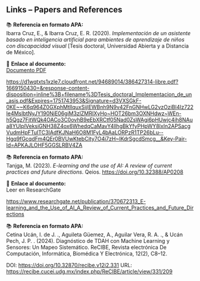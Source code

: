 ## **Links – Papers and References**

📚 **Referencia en formato APA:**  
Ibarra Cruz, E., & Ibarra Cruz, E. R. (2020). *Implementación de un asistente basado en inteligencia artificial para ambientes de aprendizaje de niños con discapacidad visual* [Tesis doctoral, Universidad Abierta y a Distancia de México].

🔗 **Enlace al documento:**  
[Documento PDF](https://d1wqtxts1xzle7.cloudfront.net/94689014/386427314-libre.pdf?1669150430=&response-content-disposition=inline%3B+filename%3DTesis_doctoral_Implementacion_de_un_asis.pdf&Expires=1751743953&Signature=d3VXSGkF-0KE~~K6q964Z0GXphMtIlquxSijlEWBnh9N9v42FnGNHwLG2vzOziBl4Iz722Ie4MsIbtNyJY190NjE06giM3zlZMRIXyHo~HOT26bm3OXNHdwz~WEn-h5Qgz7FjtWQk4OACo3C0ovhB9eEbXRCtf05Nad0ZsWAgi6pHUwjc4ih8NAua8YUlplVeksiGNH38Z4ox6WhedqCaMavY4llhgBkYfyPHpWY8lxIn2APSacgVudmHpFTuITC3IAdfKJNaH6O8M1FyL4bAaLORPzR1TP26bLu--Hgq9fGcqdFm4QEr0BVUwKtebCity7O4i7zH~IKdrSgcdSmcg__&Key-Pair-Id=APKAJLOHF5GGSLRBV4ZA)

https://d1wqtxts1xzle7.cloudfront.net/94689014/386427314-libre.pdf?1669150430=&response-content-disposition=inline%3B+filename%3DTesis_doctoral_Implementacion_de_un_asis.pdf&Expires=1751743953&Signature=d3VXSGkF-0KE~~K6q964Z0GXphMtIlquxSijlEWBnh9N9v42FnGNHwLG2vzOziBl4Iz722Ie4MsIbtNyJY190NjE06giM3zlZMRIXyHo~HOT26bm3OXNHdwz~WEn-h5Qgz7FjtWQk4OACo3C0ovhB9eEbXRCtf05Nad0ZsWAgi6pHUwjc4ih8NAua8YUlplVeksiGNH38Z4ox6WhedqCaMavY4llhgBkYfyPHpWY8lxIn2APSacgVudmHpFTuITC3IAdfKJNaH6O8M1FyL4bAaLORPzR1TP26bLu--Hgq9fGcqdFm4QEr0BVUwKtebCity7O4i7zH~IKdrSgcdSmcg__&Key-Pair-Id=APKAJLOHF5GGSLRBV4ZA

📚 **Referencia en formato APA:**  
Tanjga, M. (2023). *E-learning and the use of AI: A review of current practices and future directions*. Qeios. https://doi.org/10.32388/AP0208

🔗 **Enlace al documento:**  
Leer en ResearchGate  

https://www.researchgate.net/publication/370672313_E-learning_and_the_Use_of_AI_A_Review_of_Current_Practices_and_Future_Directions


📚 **Referencia en formato APA:**  
Cetina Ucán, I. de J. ., Aguileta Güemez, A., Aguilar Vera, R. A. ., & Ucán Pech, J. P. . (2024). Diagnóstico de TDAH con Machine Learning y Sensores: Un Mapeo Sistemático. ReCIBE, Revista electrónica De Computación, Informática, Biomédica Y Electrónica, 12(2), C8–12.

DOI: https://doi.org/10.32870/recibe.v12i2.331
URL: https://recibe.cucei.udg.mx/index.php/ReCIBE/article/view/331/209
